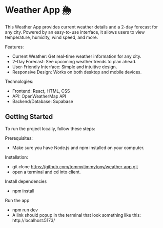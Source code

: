 # Weather App 🌦️
This Weather App provides current weather details and a 2-day forecast for any city. Powered by an easy-to-use interface, it allows users to view temperature, humidity, wind speed, and more.

Features:
- Current Weather: Get real-time weather information for any city.
- 2-Day Forecast: See upcoming weather trends to plan ahead.
- User-Friendly Interface: Simple and intuitive design.
- Responsive Design: Works on both desktop and mobile devices.

Technologies:
- Frontend: React, HTML, CSS
- API: OpenWeatherMap API
- Backend/Database: Supabase
  
## Getting Started
To run the project locally, follow these steps:

Prerequisites:
- Make sure you have Node.js and npm installed on your computer.

Installation:
- git clone https://github.com/tommytimmytony/weather-app.git
- open a terminal and cd into client.

Install dependencies
- npm install

Run the app
- npm run dev
- A link should popup in the terminal that look something like this: http://localhost:5173/
